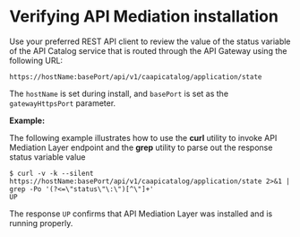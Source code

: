 # Verifying API Mediation installation

Use your preferred REST API client to review the value of the status variable of the API Catalog service that is routed through the API Gateway using the following URL:

```
https://hostName:basePort/api/v1/caapicatalog/application/state
```
The `hostName` is set during install, and `basePort` is set as the `gatewayHttpsPort` parameter.

**Example:**

The following example illustrates how to use the **curl** utility to invoke API Mediation Layer endpoint and the **grep** utility to parse out the response status variable value

```
$ curl -v -k --silent https://hostName:basePort/api/v1/caapicatalog/application/state 2>&1 | grep -Po '(?<=\"status\"\:\")[^\"]+'
UP
```
The response `UP` confirms that API Mediation Layer was installed and is running properly.